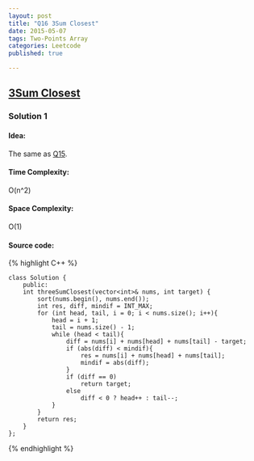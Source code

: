 ```yaml
---
layout: post
title: "Q16 3Sum Closest"
date: 2015-05-07
tags: Two-Points Array
categories: Leetcode
published: true

---
```


## [3Sum Closest](https://leetcode.com/problems/3sum-closest/) 

### Solution 1

#### Idea:
The same as [Q15].

#### Time Complexity:
O(n^2)

#### Space Complexity:
O(1)

#### Source code:
{% highlight C++ %}

    class Solution {
        public:
        int threeSumClosest(vector<int>& nums, int target) {
            sort(nums.begin(), nums.end());
            int res, diff, mindif = INT_MAX;
            for (int head, tail, i = 0; i < nums.size(); i++){
                head = i + 1;
                tail = nums.size() - 1;
                while (head < tail){
                    diff = nums[i] + nums[head] + nums[tail] - target;
                    if (abs(diff) < mindif){
                        res = nums[i] + nums[head] + nums[tail];
                        mindif = abs(diff);
                    }
                    if (diff == 0)
                        return target;
                    else 
                        diff < 0 ? head++ : tail--;
                }
            }
            return res;
        }
    };
{% endhighlight %}

[Q15]: https://github.com/Tsien/Leetcode/blob/master/Q15.md#idea
